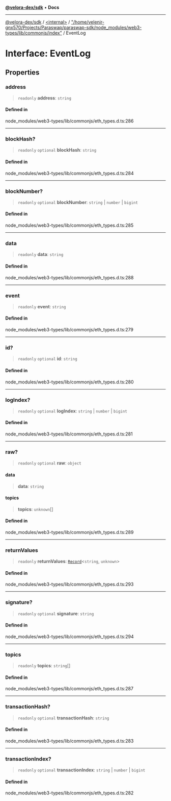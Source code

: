 [**@velora-dex/sdk**](../../../../README.md) • **Docs**

***

[@velora-dex/sdk](../../../../globals.md) / [\<internal\>](../../../README.md) / ["/home/velenir-gnx570/Projects/Paraswap/paraswap-sdk/node\_modules/web3-types/lib/commonjs/index"](../README.md) / EventLog

# Interface: EventLog

## Properties

### address

> `readonly` **address**: `string`

#### Defined in

node\_modules/web3-types/lib/commonjs/eth\_types.d.ts:286

***

### blockHash?

> `readonly` `optional` **blockHash**: `string`

#### Defined in

node\_modules/web3-types/lib/commonjs/eth\_types.d.ts:284

***

### blockNumber?

> `readonly` `optional` **blockNumber**: `string` \| `number` \| `bigint`

#### Defined in

node\_modules/web3-types/lib/commonjs/eth\_types.d.ts:285

***

### data

> `readonly` **data**: `string`

#### Defined in

node\_modules/web3-types/lib/commonjs/eth\_types.d.ts:288

***

### event

> `readonly` **event**: `string`

#### Defined in

node\_modules/web3-types/lib/commonjs/eth\_types.d.ts:279

***

### id?

> `readonly` `optional` **id**: `string`

#### Defined in

node\_modules/web3-types/lib/commonjs/eth\_types.d.ts:280

***

### logIndex?

> `readonly` `optional` **logIndex**: `string` \| `number` \| `bigint`

#### Defined in

node\_modules/web3-types/lib/commonjs/eth\_types.d.ts:281

***

### raw?

> `readonly` `optional` **raw**: `object`

#### data

> **data**: `string`

#### topics

> **topics**: `unknown`[]

#### Defined in

node\_modules/web3-types/lib/commonjs/eth\_types.d.ts:289

***

### returnValues

> `readonly` **returnValues**: [`Record`](../../../type-aliases/Record.md)\<`string`, `unknown`\>

#### Defined in

node\_modules/web3-types/lib/commonjs/eth\_types.d.ts:293

***

### signature?

> `readonly` `optional` **signature**: `string`

#### Defined in

node\_modules/web3-types/lib/commonjs/eth\_types.d.ts:294

***

### topics

> `readonly` **topics**: `string`[]

#### Defined in

node\_modules/web3-types/lib/commonjs/eth\_types.d.ts:287

***

### transactionHash?

> `readonly` `optional` **transactionHash**: `string`

#### Defined in

node\_modules/web3-types/lib/commonjs/eth\_types.d.ts:283

***

### transactionIndex?

> `readonly` `optional` **transactionIndex**: `string` \| `number` \| `bigint`

#### Defined in

node\_modules/web3-types/lib/commonjs/eth\_types.d.ts:282
